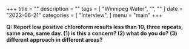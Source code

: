 +++
title = ""
description = ""
tags = [
    "Winnipeg Water",
    "",
    ""
]
date = "2022-06-21"
categories = [
    "Interview",
]
menu = "main"
+++

**Q: Report low positive chloroform results less than 10, three repeats, same area, same day.  (1) is this a concern? (2) what do you do? (3) different approach in different areas?**